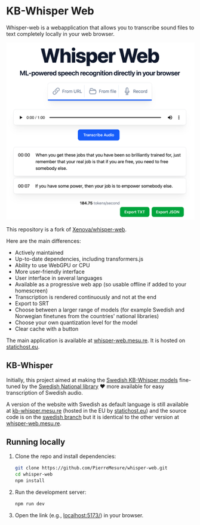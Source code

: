 # KB-Whisper Web

Whisper-web is a webapplication that allows you to transcribe sound files to text completely locally in your web browser.

![A screenshot of the application](./screenshot.png)

This repository is a fork of [Xenova/whisper-web](https://github.com/xenova/whisper-web).

Here are the main differences:

- Actively maintained
- Up-to-date dependencies, including transformers.js
- Ability to use WebGPU or CPU
- More user-friendly interface
- User interface in several languages
- Available as a progressive web app (so usable offline if added to your homescreen)
- Transcription is rendered continuously and not at the end
- Export to SRT
- Choose between a larger range of models (for example Swedish and Norwegian finetunes from the countries' national libraries)
- Choose your own quantization level for the model
- Clear cache with a button

The main application is available at [whisper-web.mesu.re](https://whisper-web.mesu.re). It is hosted on [statichost.eu](https://statichost.eu).

## KB-Whisper

Initially, this project aimed at making the [Swedish KB-Whisper models](https://huggingface.co/collections/KBLab/kb-whisper-67af9eafb24da903b63cc4aa) fine-tuned by the [Swedish National library](https://www.kb.se/samverkan-och-utveckling/nytt-fran-kb/nyheter-samverkan-och-utveckling/2025-02-20-valtranad-ai-modell-forvandlar-tal-till-text.html) ♥️ more available for easy transcription of Swedish audio.

A version of the website with Swedish as default language is still available at [kb-whisper.mesu.re](https://kb-whisper.mesu.re) (hosted in the EU by [statichost.eu](https://statichost.eu)) and the source code is on the [swedish branch](https://github.com/PierreMesure/whisper-web/tree/swedish) but it is identical to the other version at [whisper-web.mesu.re](https://whisper-web.mesu.re).

## Running locally

1. Clone the repo and install dependencies:

    ```bash
    git clone https://github.com/PierreMesure/whisper-web.git
    cd whisper-web
    npm install
    ```

2. Run the development server:

    ```bash
    npm run dev
    ```

3. Open the link (e.g., [localhost:5173/](http://localhost:5173/)) in your browser.
